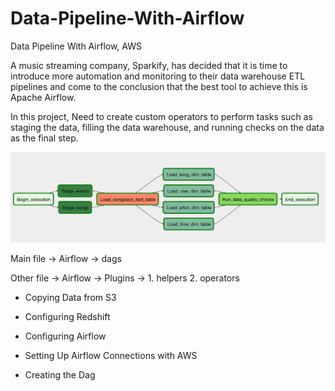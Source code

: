 # Data-Pipeline-With-Airflow
Data Pipeline With Airflow, AWS

A music streaming company, Sparkify, has decided that it is time to introduce more automation and monitoring to their data warehouse ETL pipelines and come to the conclusion that the best tool to achieve this is Apache Airflow.

In this project, Need to create custom operators to perform tasks such as staging the data, filling the data warehouse, and running checks on the data as the final step.

![Description](./airflow/images/flow.png)


Main file -> Airflow -> dags

Other file -> Airflow -> Plugins ->  1. helpers
                                     2. operators

- Copying Data from S3

- Configuring Redshift

- Configuring Airflow

- Setting Up Airflow Connections with AWS 

- Creating the Dag
